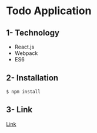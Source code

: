 # Todo Application

## 1- Technology
- React.js
- Webpack
- ES6

## 2- Installation
```
$ npm install
```

## 3- Link

[Link](http://link)